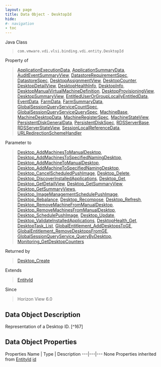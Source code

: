 ```yaml
---
layout: page
title: Data Object - DesktopId
hide:
#- navigation
- toc
---
```








Java Class
> `com.vmware.vdi.vlsi.binding.vdi.entity.DesktopId`

Property of
> [ApplicationExecutionData](vdi.resources.Application.ApplicationExecutionData.md#field_detail), [ApplicationSummaryData](vdi.resources.Application.ApplicationSummaryData.md#field_detail), [AuditEventSummaryView](vdi.infrastructure.AuditEvent.AuditEventSummaryView.md#field_detail), [DatastoreRequirementSpec](vdi.utils.virtualcenter.Datastore.DatastoreRequirementSpec.md#field_detail), [DatastoreSpec](vdi.utils.virtualcenter.Datastore.DatastoreSpec.md#field_detail), [DesktopAssignmentView](vdi.resources.Desktop.DesktopAssignmentView.md#field_detail), [DesktopCounter](vdi.health.Monitoring.DesktopCounter.md#field_detail), [DesktopDetailView](vdi.resources.Desktop.DesktopDetailView.md#field_detail), [DesktopHealthInfo](vdi.health.DesktopHealth.DesktopHealthInfo.md#field_detail), [DesktopInfo](vdi.resources.Desktop.DesktopInfo.md#field_detail), [DesktopManualVirtualMachineDefinition](vdi.resources.Desktop.ManualVirtualMachineDefinition.md#field_detail), [DesktopProvisioningView](vdi.resources.Desktop.DesktopProvisioningView.md#field_detail), [DesktopSummaryView](vdi.resources.Desktop.DesktopSummaryView.md#field_detail), [EntitledUserOrGroupLocallyEntitledData](vdi.users.EntitledUserOrGroup.LocallyEntitledData.md#field_detail), [EventData](vdi.infrastructure.EventDatabase.EventData.md#field_detail), [FarmData](vdi.resources.Farm.FarmData.md#field_detail), [FarmSummaryData](vdi.resources.Farm.FarmSummaryData.md#field_detail), [GlobalSessionQueryServiceCountSpec](vdi.users.GlobalSessionQueryService.CountSpec.md#field_detail), [GlobalSessionQueryServiceQuerySpec](vdi.users.GlobalSessionQueryService.QuerySpec.md#field_detail), [MachineBase](vdi.resources.Machine.MachineBase.md#field_detail), [MachineDesktopData](vdi.resources.Machine.MachineDesktopData.md#field_detail), [MachineRegisterSpec](vdi.resources.Machine.RegisterSpec.md#field_detail), [MachineStateView](vdi.resources.Machine.MachineStateView.md#field_detail), [PersistentDiskGeneralData](vdi.resources.PersistentDisk.PersistentDiskGeneralData.md#field_detail), [PersistentDiskSpec](vdi.resources.PersistentDisk.PersistentDiskSpec.md#field_detail), [RDSServerBase](vdi.resources.RDSServer.RDSServerBase.md#field_detail), [RDSServerStateView](vdi.resources.RDSServer.RDSServerStateView.md#field_detail), [SessionLocalReferenceData](vdi.users.Session.SessionLocalReferenceData.md#field_detail), [URLRedirectionSchemeHandler](vdi.infrastructure.URLRedirection.URLSchemeAndHandler.md#field_detail)

Parameter to
> [Desktop_AddMachinesToManualDesktop](vdi.resources.Desktop.md#addMachinesToManualDesktop), [Desktop_AddMachinesToSpecifiedNamingDesktop](vdi.resources.Desktop.md#addMachinesToSpecifiedNamingDesktop), [Desktop_AddMachineToManualDesktop](vdi.resources.Desktop.md#addMachineToManualDesktop), [Desktop_AddMachineToSpecifiedNamingDesktop](vdi.resources.Desktop.md#addMachineToSpecifiedNamingDesktop), [Desktop_CancelScheduledPushImage](vdi.resources.Desktop.md#cancelScheduledPushImage), [Desktop_Delete](vdi.resources.Desktop.md#delete), [Desktop_DiscoverInstalledApplications](vdi.resources.Desktop.md#discoverInstalledApplications), [Desktop_Get](vdi.resources.Desktop.md#get), [Desktop_GetDetailView](vdi.resources.Desktop.md#getDetailView), [Desktop_GetSummaryView](vdi.resources.Desktop.md#getSummaryView), [Desktop_GetSummaryViews](vdi.resources.Desktop.md#getSummaryViews), [Desktop_ImageManagementSchedulePushImage](vdi.resources.Desktop.md#imageManagementSchedulePushImage), [Desktop_Rebalance](vdi.resources.Desktop.md#rebalance), [Desktop_Recompose](vdi.resources.Desktop.md#recompose), [Desktop_Refresh](vdi.resources.Desktop.md#refresh), [Desktop_RemoveMachineFromManualDesktop](vdi.resources.Desktop.md#removeMachineFromManualDesktop), [Desktop_RemoveMachinesFromManualDesktop](vdi.resources.Desktop.md#removeMachinesFromManualDesktop), [Desktop_SchedulePushImage](vdi.resources.Desktop.md#schedulePushImage), [Desktop_Update](vdi.resources.Desktop.md#update), [Desktop_ValidateInstalledApplications](vdi.resources.Desktop.md#validateInstalledApplications), [DesktopHealth_Get](vdi.health.DesktopHealth.md#get), [DesktopTask_List](vdi.task.DesktopTask.md#list), [GlobalEntitlement_AddDesktopsToGE](vdi.federation.GlobalEntitlement.md#addDesktopsToGE), [GlobalEntitlement_RemoveDesktopsFromGE](vdi.federation.GlobalEntitlement.md#removeDesktopsFromGE), [GlobalSessionQueryService_QueryByDesktop](vdi.users.GlobalSessionQueryService.md#queryByDesktop), [Monitoring_GetDesktopCounters](vdi.health.Monitoring.md#getDesktopCounters)

Returned by
> [Desktop_Create](vdi.resources.Desktop.md#create)

Extends
> [EntityId](vdi.EntityId.md)

Since
> Horizon View 6.0


## Data Object Description

Representation of a Desktop ID.
 [^167]



## Data Object Properties
Properties
Name |  Type |  Description
---|---|---
None
Properties inherited from [EntityId](vdi.EntityId.md)
[id](vdi.EntityId.md#id)


 
